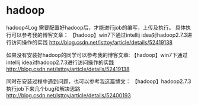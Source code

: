 # hadoop
hadoop4Log
需要配置好hadoop后，才能进行job的编写，上传及执行。
具体执行可以参考我的博客文章：
【hadoop】win7下通过intellij idea对hadoop2.7.3进行访问操作的实践
http://blog.csdn.net/lsttoy/article/details/52419138

如果没有安装好hadoop的同学可以参考我的博客文章:
【hadoop】win7下通过intellij idea对hadoop2.7.3进行访问操作的实践
http://blog.csdn.net/lsttoy/article/details/52419138

同时在安装过程中遇到问题，也可以参考我这篇博文：
【hadoop】hadoop2.7.3执行job下来几个bug和解决思路
http://blog.csdn.net/lsttoy/article/details/52400193
